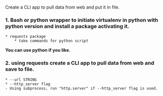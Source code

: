 Create a CLI app to pull data from web and put it in file.
### 1. Bash or python wrapper to initiate virtualenv in python with python version and install a package activating it.
	* requests package
        * take commands for python script
  **You can use python if you like.**

### 2. using requests create a CLI app to pull data from web and save to file.
	* --url STRING 
	* --http_server flag
    - Using subprocess, run "http.server" if --http_server flag is used.
        
